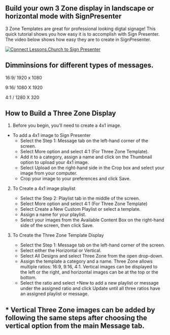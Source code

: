 ## Build your own 3 Zone display in landscape or horizontal mode with SignPresenter

3 Zone Templates are great for professional looking digtal signage! This quick tutorial shows you how easy it is to accomplish with Sign Presenter. The video below shows how easy they are to create in SignPresenter.

[![Connect Lessons.Church to Sign Presenter](https://img.youtube.com/vi/S6Cleqw3OV4/0.jpg)](https://www.youtube.com/watch?v=S6Cleqw3OV4)

## Dimminsions for different types of messages. 

16:9/ 1920 x 1080

9:16/ 1080 X 1920

4:1 / 1280 X 320

## How to Build a Three Zone Display ##

1. Before you begin, you’ll need to create a 4x1 image.

- To add a 4x1 image to Sign Presenter
	-	Select the Step 1: Message tab on the left-hand corner of the screen. 
	-	Select More option and select 4:1 (For Three Zone Template).
	-	Add it to a category, assign a name and click on the Thumbnail option to upload your 4x1 image.
	-	Select Upload on the right-hand side in the Crop box and select your image from your computer. 
	-	Crop your image to your preferences and click Save.

2. To Create a 4x1 image playlist
	-	Select the Step 2: Playlist tab in the middle of the screen.
	-	Select More option and select 4:1 (For Three Zone Template)
	-	Select Create a New Custom Playlist or select a template.
	-	Assign a name for your playlist.
	-	Select your images from the Available Content Box on the right-hand side of the screen, then click Save.

3. To Create the Three Zone Template Display
	-	Select the Step 1: Message tab on the left-hand corner of the screen.
	-	Select either the Horizontal or Vertical.
	-	Select All Designs and select Three Zone from the open drop-down.
	-	Assign the template a category and a name. Three Zone allows multiple ratios: 16:9, 9:16, 4:1. Vertical images can be displayed to the left or the right, and horizontal images can be at the top or the bottom.
	-	Select the ratio and select +New to add a new playlist or message under the assigned ratio and click Update until all three ratios have an assigned playlist or message.

## * Vertical Three Zone images can be added by following the same steps after choosing the vertical option from the main Message tab.

